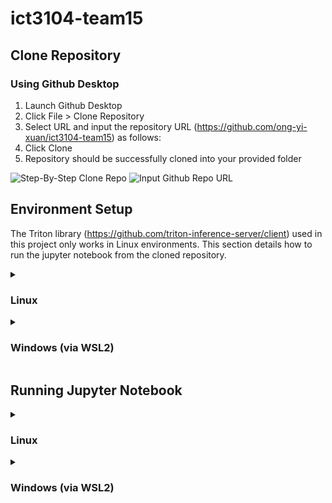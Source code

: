 # ict3104-team15

## Clone Repository
### Using Github Desktop
1. Launch Github Desktop
2. Click File > Clone Repository
3. Select URL and input the repository URL (https://github.com/ong-yi-xuan/ict3104-team15) as follows:
4. Click Clone
5. Repository should be successfully cloned into your provided folder

![Step-By-Step Clone Repo](https://github.com/ong-yi-xuan/ict3104-team15/assets/91550661/5e8dd643-e974-43a6-8ab9-be2f2785d92a)
![Input Github Repo URL](https://github.com/ong-yi-xuan/ict3104-team15/assets/91550661/ec031e2a-0689-4212-8742-d05fce9568b6)


## Environment Setup
The Triton library (https://github.com/triton-inference-server/client) used in this project only works in Linux environments. This section details how to run the jupyter notebook from the cloned repository.

<details>
  <summary><h3>Linux</h3></summary>
   1. Install Python3 and Jupyter
   ```
   sudo apt update && sudo apt upgrade
   sudo apt install python3.8 python3-pip
   python3 -m pip install --upgrade pip
   pip3 install jupyter
   ```
   
   2. Locate cloned repository folder and navigate to it in the terminal
   ```
   cd /<folder-to-repository>/ict3104-team15/
   ```
   
   3. Install required dependencies from requirements.txt
   ```
   pip3 install -r requirements.txt
   ```
   
   4. Upgrade Jupyter to ensure compatibility with installed dependencies 
   ```
   pip3 install -U jupyter
   ```
      
   11. Add jupyter command to PATH. First open ~/.bashrc in a text editor:
   ```
   nano ~/.bashrc
   ```
   
   At the end of the file, add this line
   ```
   export PATH=$PATH:/home/user/.local/bin
   ```
   
   Save the file and exit. Then, source the file to apply our changes:
   ```
   source ~/.bashrc
   ```
</details>
      
<details>
  <summary><h3>Windows (via WSL2)</h3></summary>
   To run this project on Windows, Windows Subsystem for Linux 2 (WSL 2) will be needed.
   
   1. Open Microsoft Store, search for Ubuntu 20.04 and click Get.
   
   ![01 - install ubuntu](https://github.com/ong-yi-xuan/ict3104-team15/assets/91550661/764583ca-ed85-48f9-b655-0fee645212ee)
   
   
   2. Once the installation is complete, open Windows Start Menu, search for Ubuntu 20.04 and double click to open.
   
   ![02 - search ubuntu](https://github.com/ong-yi-xuan/ict3104-team15/assets/91550661/c70c38a2-dca5-46c7-aac1-2ccae79e42cc)
   
   
   3. A command prompt window should open up as follows. Wait a few minutes for installation to complete.
   
   ![03 - command prompt](https://github.com/ong-yi-xuan/ict3104-team15/assets/91550661/99baa5eb-fcbc-4275-b3fc-c7e6309f3628)
   
   4. Configure your username and password.
   
   ![04 - set username and pwd](https://github.com/ong-yi-xuan/ict3104-team15/assets/91550661/cab434dd-b971-4d21-8e6a-1a86117dc462)
   
   5. WSL has been installed succesfully.
   
   ![05 - installation complete](https://github.com/ong-yi-xuan/ict3104-team15/assets/91550661/ce16bc86-cc80-45f4-bca7-30bd7588c0aa)
   
   6. Ensure the correct version of WSL is used by opening command prompt and running the below command:
   ```
   wsl -l -v
   ```
   ![06 - wsl version](https://github.com/ong-yi-xuan/ict3104-team15/assets/91550661/3aff7af9-9d0d-4bfc-a8f7-3b85e20007b1)
   
   
   7.  Install Python3 and Jupyter on WSL terminal
   ```
   sudo apt update && sudo apt upgrade
   sudo apt install python3.8 python3-pip
   python3 -m pip install --upgrade pip
   pip3 install jupyter
   ```
   
   8. Locate cloned repository folder in WSL and navigate to it in the WSL terminal
   WSL mounts Windows drives under the /mnt/ directory. So, for example:
   - C:\ in Windows is available as /mnt/c/ in WSL
   - D:\ in Windows is available as /mnt/d/ in WSL
   
   ```
   cd /mnt/<drive>/<folder-to-repository>/ict3104-team15/
   ```
   
   9. Install required dependencies from requirements.txt
   ```
   pip3 install -r requirements.txt
   ```
   
   10. Upgrade Jupyter to ensure compatibility with installed dependencies 
   ```
   pip3 install -U jupyter
   ```
      
   11. Add jupyter command to PATH. First open ~/.bashrc in a text editor:
   ```
   nano ~/.bashrc
   ```
   
   At the end of the file, add this line
   ```
   export PATH=$PATH:/home/user/.local/bin
   ```
   ![Add Jupyter to PATH](https://github.com/ong-yi-xuan/ict3104-team15/assets/91550661/a6b5607f-4fee-4d6c-89f5-ab2b8b98cb5f)
   
   
   Save the file and exit. Then, source the file to apply our changes:
   ```
   source ~/.bashrc
   ```
</details>


## Running Jupyter Notebook
<details>
  <summary><h3>Linux</h3></summary>
   
1. Locate cloned repository folder and navigate to it in the terminal
   ```
   cd /<folder-to-repository>/ict3104-team15/
   ```

2. Launch the Jupyter notebook
   ```
   jupyter notebook
   ```

3. Jupyter notebook should be opened successfully in a new page on your default web browser.
   
</details>

<details>
  <summary><h3>Windows (via WSL2)</h3></summary>
      
   1. Navigate to the repository folder in WSL terminal and replace <drive> and <folder-to-repository> as per your setup
   ```
   cd /mnt/<drive>/<folder-to-repository>/ict3104-team15/
   ```
   
   3. Launch the Jupyter notebook
   ```
   jupyter notebook --no-browser --ip=127.0.0.1
   ```
   
   4. A URL to the Jupyter notebook should be generated in the format http://127.0.0.1:8888/tree?token=<token-string>.

   ![Jupyter Notebook URL](https://github.com/ong-yi-xuan/ict3104-team15/assets/91550661/0cb046b4-6ee9-4c52-b926-ce357927eda9)
   
   5. Copy the URL and paste it into the browser of your choice
   
   ![Notebook Preview](https://github.com/ong-yi-xuan/ict3104-team15/assets/91550661/6d0b1422-b0e8-42f8-8587-5c2daa0ce815)
   
   6. Double click on ict3104-team15.ipynb to launch the notebook
</details>

